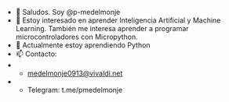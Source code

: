 - 👋 Saludos. Soy @p-medelmonje
- 👀 Estoy interesado en aprender Inteligencia Artificial y Machine Learning. También me interesa aprender a programar microcontroladores con Micropython.
- 🌱 Actualmente estoy aprendiendo Python 
- 📫 Contacto:
-   - medelmonje0913@vivaldi.net
-   - Telegram: t.me/pmedelmonje

<!---
p-medelmonje/p-medelmonje is a ✨ special ✨ repository because its `README.md` (this file) appears on your GitHub profile.
You can click the Preview link to take a look at your changes.
--->
